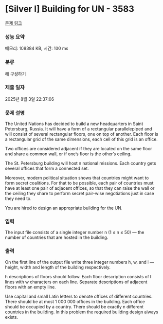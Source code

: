 # [Silver I] Building for UN - 3583 

[문제 링크](https://www.acmicpc.net/problem/3583) 

### 성능 요약

메모리: 108384 KB, 시간: 100 ms

### 분류

해 구성하기

### 제출 일자

2025년 8월 3일 22:37:06

### 문제 설명

<p>The United Nations has decided to build a new headquarters in Saint Petersburg, Russia. It will have a form of a rectangular parallelepiped and will consist of several rectangular floors, one on top of another. Each floor is a rectangular grid of the same dimensions, each cell of this grid is an office.</p>

<p>Two offices are considered adjacent if they are located on the same floor and share a common wall, or if one’s floor is the other’s ceiling.</p>

<p>The St. Petersburg building will host n national missions. Each country gets several offices that form a connected set.</p>

<p>Moreover, modern political situation shows that countries might want to form secret coalitions. For that to be possible, each pair of countries must have at least one pair of adjacent offices, so that they can raise the wall or the ceiling they share to perform secret pair-wise negotiations just in case they need to.</p>

<p>You are hired to design an appropriate building for the UN.</p>

### 입력 

 <p>The input file consists of a single integer number n (1 ≤ n ≤ 50) — the number of countries that are hosted in the building.</p>

### 출력 

 <p>On the first line of the output file write three integer numbers h, w, and l — height, width and length of the building respectively.</p>

<p>h descriptions of floors should follow. Each floor description consists of l lines with w characters on each line. Separate descriptions of adjacent floors with an empty line.</p>

<p>Use capital and small Latin letters to denote offices of different countries. There should be at most 1 000 000 offices in the building. Each office should be occupied by a country. There should be exactly n different countries in the building. In this problem the required building design always exists.</p>

